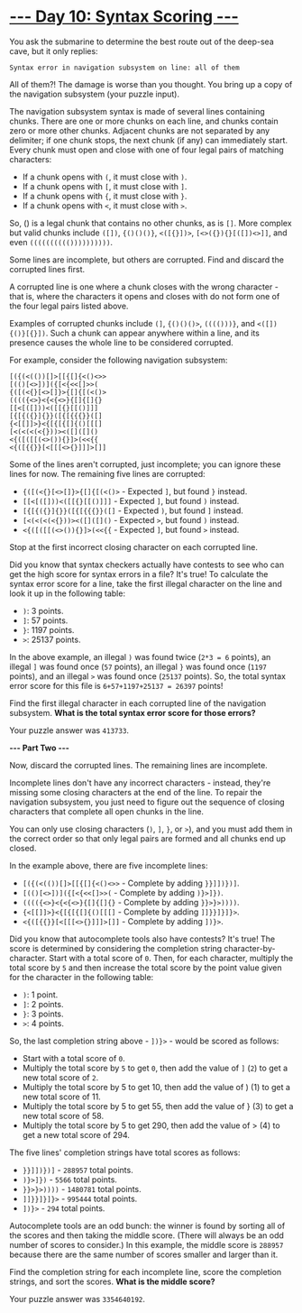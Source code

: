 # [--- Day 10: Syntax Scoring ---](http://adventofcode.com/2021/day/9)

You ask the submarine to determine the best route out of the deep-sea cave, but it only replies:

``Syntax error in navigation subsystem on line: all of them``

All of them?! The damage is worse than you thought. 
You bring up a copy of the navigation subsystem (your puzzle input).

The navigation subsystem syntax is made of several lines containing chunks. 
There are one or more chunks on each line, and chunks contain zero or more other chunks. 
Adjacent chunks are not separated by any delimiter; if one chunk stops, the next chunk (if any) can immediately start. 
Every chunk must open and close with one of four legal pairs of matching characters:

- If a chunk opens with ``(``, it must close with ``)``.
- If a chunk opens with ``[``, it must close with ``]``.
- If a chunk opens with ``{``, it must close with ``}``.
- If a chunk opens with ``<``, it must close with ``>``.

So, () is a legal chunk that contains no other chunks, as is ``[]``. 
More complex but valid chunks include ``([])``, ``{()()()}``, ``<([{}])>``, ``[<>({}){}[([])<>]]``, and even ``(((((((((())))))))))``.

Some lines are incomplete, but others are corrupted. 
Find and discard the corrupted lines first.

A corrupted line is one where a chunk closes with the wrong character - that is, 
where the characters it opens and closes with do not form one of the four legal pairs listed above.

Examples of corrupted chunks include ``(]``, ``{()()()>``, ``(((()))}``, and ``<([]){()}[{}])``. 
Such a chunk can appear anywhere within a line, and its presence causes the whole line to be considered corrupted.

For example, consider the following navigation subsystem:

```
[({(<(())[]>[[{[]{<()<>>
[(()[<>])]({[<{<<[]>>(
{([(<{}[<>[]}>{[]{[(<()>
(((({<>}<{<{<>}{[]{[]{}
[[<[([]))<([[{}[[()]]]
[{[{({}]{}}([{[{{{}}([]
{<[[]]>}<{[{[{[]{()[[[]
[<(<(<(<{}))><([]([]()
<{([([[(<>()){}]>(<<{{
<{([{{}}[<[[[<>{}]]]>[]]
```

Some of the lines aren't corrupted, just incomplete; you can ignore these lines for now. 
The remaining five lines are corrupted:

- ``{([(<{}[<>[]}>{[]{[(<()>`` - Expected ``]``, but found ``}`` instead.
- ``[[<[([]))<([[{}[[()]]]`` - Expected ``]``, but found ``)`` instead.
- ``[{[{({}]{}}([{[{{{}}([]`` - Expected ``)``, but found ``]`` instead.
- ``[<(<(<(<{}))><([]([]()`` - Expected ``>``, but found ``)`` instead.
- ``<{([([[(<>()){}]>(<<{{`` - Expected ``]``, but found ``>`` instead.

Stop at the first incorrect closing character on each corrupted line.

Did you know that syntax checkers actually have contests to see who can get the high score 
for syntax errors in a file? It's true! To calculate the syntax error score for a line, 
take the first illegal character on the line and look it up in the following table:

- ``)``: 3 points.
- ``]``: 57 points.
- ``}``: 1197 points.
- ``>``: 25137 points.

In the above example, an illegal ``)`` was found twice (``2*3 = 6`` points), 
an illegal ``]`` was found once (``57`` points), an illegal ``}`` was found once (``1197`` points), 
and an illegal ``>`` was found once (``25137`` points). So, the total syntax error score for this file is ``6+57+1197+25137 = 26397`` points!

Find the first illegal character in each corrupted line of the navigation subsystem. 
**What is the total syntax error score for those errors?**

Your puzzle answer was ``413733``.

**--- Part Two ---**

Now, discard the corrupted lines. The remaining lines are incomplete.

Incomplete lines don't have any incorrect characters - instead, 
they're missing some closing characters at the end of the line. 
To repair the navigation subsystem, you just need to figure out the sequence 
of closing characters that complete all open chunks in the line.

You can only use closing characters (``)``, ``]``, ``}``, or ``>``), and you must add them in 
the correct order so that only legal pairs are formed and all chunks end up closed.

In the example above, there are five incomplete lines:

- ``[({(<(())[]>[[{[]{<()<>>`` - Complete by adding ``}}]])})]``.
- ``[(()[<>])]({[<{<<[]>>(`` - Complete by adding ``)}>]})``.
- ``(((({<>}<{<{<>}{[]{[]{}`` - Complete by adding ``}}>}>))))``.
- ``{<[[]]>}<{[{[{[]{()[[[]`` - Complete by adding ``]]}}]}]}>``.
- ``<{([{{}}[<[[[<>{}]]]>[]]`` - Complete by adding ``])}>``.

Did you know that autocomplete tools also have contests? It's true! 
The score is determined by considering the completion string character-by-character. 
Start with a total score of ``0``. Then, for each character, 
multiply the total score by ``5`` and then increase the total score by the point value 
given for the character in the following table:

 - ``)``: 1 point.
 - ``]``: 2 points.
 - ``}``: 3 points.
 - ``>``: 4 points.

So, the last completion string above - ``])}>`` - would be scored as follows:

- Start with a total score of ``0``.
- Multiply the total score by ``5`` to get ``0``, then add the value of ``]`` (``2``) to get a new total score of ``2``.
- Multiply the total score by 5 to get 10, then add the value of ) (1) to get a new total score of 11.
- Multiply the total score by 5 to get 55, then add the value of } (3) to get a new total score of 58.
- Multiply the total score by 5 to get 290, then add the value of > (4) to get a new total score of 294.

The five lines' completion strings have total scores as follows:

- ``}}]])})]`` - ``288957`` total points.
- ``)}>]})`` - ``5566`` total points.
- ``}}>}>))))`` - ``1480781`` total points.
- ``]]}}]}]}>`` - ``995444`` total points.
- ``])}>`` - ``294`` total points.

Autocomplete tools are an odd bunch: the winner is found by sorting all of the scores and then taking the middle score. 
(There will always be an odd number of scores to consider.) 
In this example, the middle score is ``288957`` because there are the same number of scores smaller and larger than it.

Find the completion string for each incomplete line, score the completion strings, and sort the scores. 
**What is the middle score?**

Your puzzle answer was ``3354640192``.

